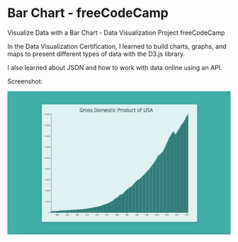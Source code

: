 # Bar Chart - freeCodeCamp 

Visualize Data with a Bar Chart - Data Visualization Project freeCodeCamp 

In the Data Visualization Certification, I learned to build charts, graphs, and maps to present different types of data with the D3.js library.

I also learned about JSON and how to work with data online using an API.

Screenshot:

<img src="https://github.com/tomasproanop/bar-chart-fcc/blob/main/%20bar-chart-fcc.jpg" width="504" height="324">
